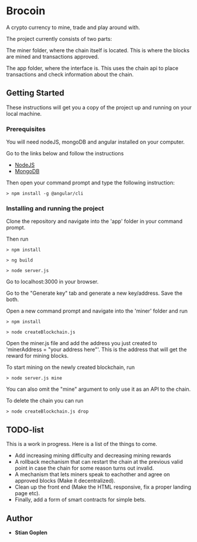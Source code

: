 # Brocoin

A crypto currency to mine, trade and play around with. 

The project currently consists of two parts:

The miner folder, where the chain itself is located. This is where the blocks are mined and transactions approved. 

The app folder, where the interface is. This uses the chain api to place transactions and check information about the chain.

## Getting Started

These instructions will get you a copy of the project up and running on your local machine.

### Prerequisites

You will need nodeJS, mongoDB and angular installed on your computer.

Go to the links below and follow the instructions

* [NodeJS](https://nodejs.org/en/)
* [MongoDB](https://www.mongodb.com/download-center?jmp=nav#community)

Then open your command prompt and type the following instruction:

```
> npm install -g @angular/cli
```

### Installing and running the project

Clone the repository and navigate into the 'app' folder in your command prompt.

Then run
```
> npm install

> ng build

> node server.js
```
Go to localhost:3000 in your browser.

Go to the "Generate key" tab and generate a new key/address. Save the both.


Open a new command prompt and navigate into the 'miner' folder and run 

```
> npm install

> node createBlockchain.js
```

Open the miner.js file and add the address you just created to 'minerAddress = "your address here"'. This is the address that will get the reward for mining blocks.

To start mining on the newly created blockchain, run
```
> node server.js mine
```
You can also omit the "mine" argument to only use it as an API to the chain.

To delete the chain you can run 
```
> node createBlockchain.js drop
```



## TODO-list
This is a work in progress. Here is a list of the things to come.

* Add increasing mining difficulty and decreasing mining rewards
* A rollback mechanism that can restart the chain at the previous valid point in case the chain for some reason turns out invalid.
* A mechanism that lets miners speak to eachother and agree on approved blocks (Make it decentralized).
* Clean up the front end (Make the HTML responsive, fix a proper landing page etc).
* Finally, add a form of smart contracts for simple bets.

## Author
* **Stian Goplen**


